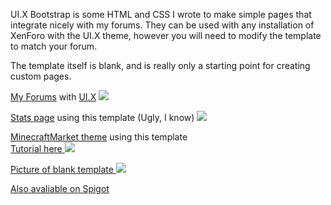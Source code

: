 UI.X Bootstrap is some HTML and CSS I wrote to make simple pages that integrate nicely with my forums. They can be used with any installation of XenForo with the UI.X theme, however you will need to modify the template to match your forum.

The template itself is blank, and is really only a starting point for creating custom pages.

<a href="http://ts-mc.net/">My Forums</a> with <a href="https://www.audentio.com/shop/view/xenforo/ui.x-23">UI.X</a>
<img src="http://i.imgur.com/vn1kM4w.png">

<a href="http://ts-mc.net/stats/">Stats page</a> using this template (Ugly, I know)
<img src="http://i.imgur.com/nPJ6cCK.png">

<a href="http://shop.ts-mc.net/">MinecraftMarket theme</a> using this template<br>
<a href="http://www.spigotmc.org/threads/ui-x-minecraftmarket.56233/">Tutorial here
<img src="http://i.imgur.com/TKA83SK.png">

Picture of blank template
<img src="http://i.imgur.com/shUF9ht.png">

Also avaliable on <a href="http://www.spigotmc.org/resources/ui-x-bootstrap.5166/">Spigot</a>
